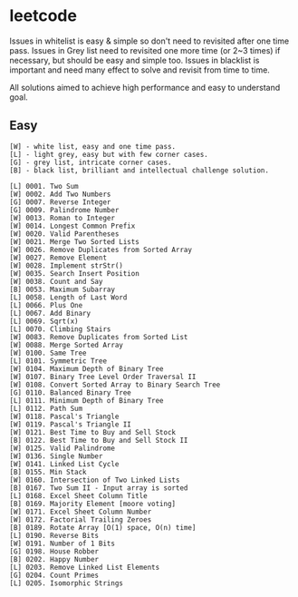 # leetcode

Issues in whitelist is easy & simple so don't need to revisited after one time pass. Issues in Grey list need to revisited one more time (or 2~3 times) if necessary, but should be easy and simple too. Issues in blacklist is important and need many effect to solve and revisit from time to time.

All solutions aimed to achieve high performance and easy to understand goal.


## Easy
```text
[W] - white list, easy and one time pass.
[L] - light grey, easy but with few corner cases.
[G] - grey list, intricate corner cases.
[B] - black list, brilliant and intellectual challenge solution.

[L] 0001. Two Sum
[W] 0002. Add Two Numbers
[G] 0007. Reverse Integer
[G] 0009. Palindrome Number
[W] 0013. Roman to Integer
[W] 0014. Longest Common Prefix
[W] 0020. Valid Parentheses
[W] 0021. Merge Two Sorted Lists
[W] 0026. Remove Duplicates from Sorted Array
[W] 0027. Remove Element
[W] 0028. Implement strStr()
[W] 0035. Search Insert Position
[W] 0038. Count and Say
[B] 0053. Maximum Subarray
[L] 0058. Length of Last Word
[L] 0066. Plus One
[L] 0067. Add Binary
[L] 0069. Sqrt(x)
[L] 0070. Climbing Stairs
[W] 0083. Remove Duplicates from Sorted List
[W] 0088. Merge Sorted Array
[W] 0100. Same Tree
[L] 0101. Symmetric Tree
[W] 0104. Maximum Depth of Binary Tree
[W] 0107. Binary Tree Level Order Traversal II
[W] 0108. Convert Sorted Array to Binary Search Tree
[G] 0110. Balanced Binary Tree
[L] 0111. Minimum Depth of Binary Tree
[L] 0112. Path Sum
[W] 0118. Pascal's Triangle
[W] 0119. Pascal's Triangle II
[W] 0121. Best Time to Buy and Sell Stock
[B] 0122. Best Time to Buy and Sell Stock II
[W] 0125. Valid Palindrome
[W] 0136. Single Number
[W] 0141. Linked List Cycle
[B] 0155. Min Stack
[W] 0160. Intersection of Two Linked Lists
[B] 0167. Two Sum II - Input array is sorted
[L] 0168. Excel Sheet Column Title
[B] 0169. Majority Element [moore voting]
[W] 0171. Excel Sheet Column Number
[W] 0172. Factorial Trailing Zeroes
[B] 0189. Rotate Array [O(1) space, O(n) time]
[L] 0190. Reverse Bits
[W] 0191. Number of 1 Bits
[G] 0198. House Robber
[B] 0202. Happy Number
[L] 0203. Remove Linked List Elements
[G] 0204. Count Primes
[L] 0205. Isomorphic Strings

```

